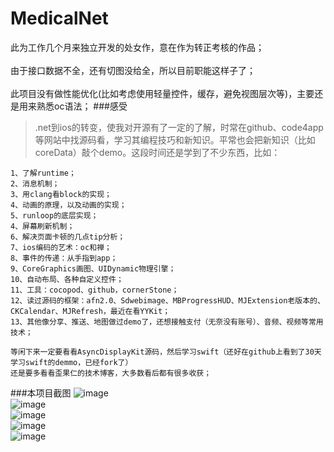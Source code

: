 # MedicalNet
此为工作几个月来独立开发的处女作，意在作为转正考核的作品；
<br/><br/>
由于接口数据不全，还有切图没给全，所以目前职能这样子了；
<br/><br/>
此项目没有做性能优化(比如考虑使用轻量控件，缓存，避免视图层次等)，主要还是用来熟悉oc语法；
###感受
  >.net到ios的转变，使我对开源有了一定的了解，时常在github、code4app等网站中找源码看，学习其编程技巧和新知识。平常也会把新知识（比如coreData）敲个demo。这段时间还是学到了不少东西，比如：
  
    1、了解runtime；
    2、消息机制；
    3、用clang看block的实现；
    4、动画的原理，以及动画的实现；
    5、runloop的底层实现；
    4、屏幕刷新机制；
    6、解决页面卡顿的几点tip分析；
    7、ios编码的艺术：oc和禅；
    8、事件的传递：从手指到app；
    9、CoreGraphics画图、UIDynamic物理引擎；
    10、自动布局、各种自定义控件；
    11、工具：cocopod、github，cornerStone；
    12、读过源码的框架：afn2.0、Sdwebimage、MBProgressHUD、MJExtension老版本的、CKCalendar、MJRefresh，最近在看YYKit；
    13、其他像分享、推送、地图做过demo了，还想接触支付（无奈没有账号）、音频、视频等常用技术；

    等闲下来一定要看看AsyncDisplayKit源码，然后学习swift（还好在github上看到了30天学习swift的demmo，已经fork了）
    还是要多看看歪果仁的技术博客，大多数看后都有很多收获；
  

###本项目截图
![image](https://github.com/ZAIJIANLUOYE110/MedicalNet/blob/master/screenshots/2.png)<br/>
![image](https://github.com/ZAIJIANLUOYE110/MedicalNet/blob/master/screenshots/3.png)<br/>
![image](https://github.com/ZAIJIANLUOYE110/MedicalNet/blob/master/screenshots/4.png)<br/>
![image](https://github.com/ZAIJIANLUOYE110/MedicalNet/blob/master/screenshots/5.png)<br/>
![image](https://github.com/ZAIJIANLUOYE110/MedicalNet/blob/master/screenshots/6.png)
